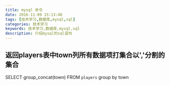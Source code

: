 ```yaml
---
title: mysql 命令
date: 2016-11-09 15:13:48
tags: [技术学习,数据库,mysql,sql]
categories: 技术学习
keywords: 技术学习,数据库,mysql,sql
description: 介绍mysql的sql语句
---
```

## 返回players表中town列所有数据项打集合以','分割的集合
SELECT group_concat(town) FROM `players` group by town
